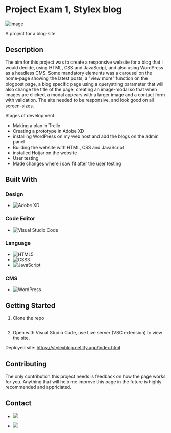 
# Project Exam 1, Stylex blog

![image](https://user-images.githubusercontent.com/95356770/194610841-fc4be334-f843-405d-90a5-a77f882baf4f.png)

A project for a blog-site.

## Description

The aim for this project was to create a responsive website for a blog that i would decide, using HTML, CSS and JavaScript, and also using WordPress as a headless CMS. Some mandatory elements was a carousel on the home-page showing the latest posts, a "view more" function on the blogpost page, a blog specific page using a querystring parameter that will also change the title of the page, creating an image-modal so that when images are clicked, a modal appears with a larger image and a contact form with validation. The site needed to be responsive, and look good on all screen-sizes. 

Stages of development:

- Making a plan in Trello
- Creating a prototype in Adobe XD
- installing WordPress on my web host and add the blogs on the admin panel
- Building the website with HTML, CSS and JavaScript
- installed Hotjar on the website
- User testing
- Made changes where i saw fit after the user testing


## Built With

### Design

- ![Adobe XD](https://img.shields.io/badge/Adobe%20XD-470137?style=for-the-badge&logo=Adobe%20XD&logoColor=#FF61F6)

### Code Editor

- ![Visual Studio Code](https://img.shields.io/badge/Visual%20Studio%20Code-0078d7.svg?style=for-the-badge&logo=visual-studio-code&logoColor=white)

### Language

- ![HTML5](https://img.shields.io/badge/html5-%23E34F26.svg?style=for-the-badge&logo=html5&logoColor=white)
- ![CSS3](https://img.shields.io/badge/css3-%231572B6.svg?style=for-the-badge&logo=css3&logoColor=white)
- ![JavaScript](https://img.shields.io/badge/javascript-%23323330.svg?style=for-the-badge&logo=javascript&logoColor=%23F7DF1E)

### CMS

- ![WordPress](https://img.shields.io/badge/WordPress-%23117AC9.svg?style=for-the-badge&logo=WordPress&logoColor=white)

## Getting Started

1. Clone the repo

```bash

```

2. Open with Visual Studio Code, use Live server (VSC extension) to view the site.

Deployed site: https://stylexblog.netlify.app/index.html

## Contributing

The only contribution this project needs is feedback on how the page works for you. Anything that will help me improve this page in the future is highly recommended and appriciated. 

## Contact

- [<img src="https://img.shields.io/badge/Discord-7289DA?style=for-the-badge&logo=discord&logoColor=white">](https://discordapp.com/users/900117499662708807)

- [<img src="https://img.shields.io/badge/Gmail-D14836?style=for-the-badge&logo=gmail&logoColor=white">](mailto:marice6795@gmail.com)
